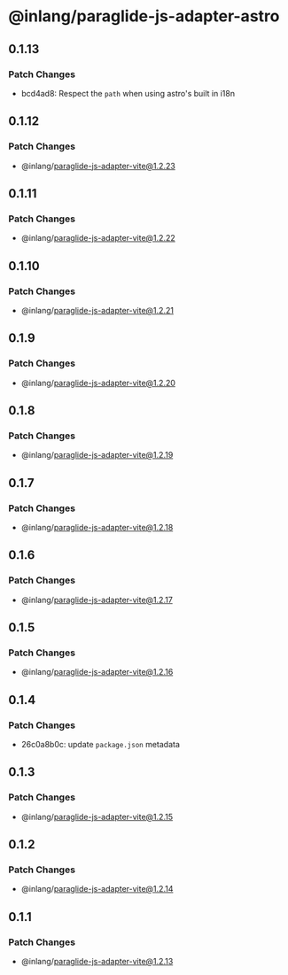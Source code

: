 # @inlang/paraglide-js-adapter-astro

## 0.1.13

### Patch Changes

- bcd4ad8: Respect the `path` when using astro's built in i18n

## 0.1.12

### Patch Changes

- @inlang/paraglide-js-adapter-vite@1.2.23

## 0.1.11

### Patch Changes

- @inlang/paraglide-js-adapter-vite@1.2.22

## 0.1.10

### Patch Changes

- @inlang/paraglide-js-adapter-vite@1.2.21

## 0.1.9

### Patch Changes

- @inlang/paraglide-js-adapter-vite@1.2.20

## 0.1.8

### Patch Changes

- @inlang/paraglide-js-adapter-vite@1.2.19

## 0.1.7

### Patch Changes

- @inlang/paraglide-js-adapter-vite@1.2.18

## 0.1.6

### Patch Changes

- @inlang/paraglide-js-adapter-vite@1.2.17

## 0.1.5

### Patch Changes

- @inlang/paraglide-js-adapter-vite@1.2.16

## 0.1.4

### Patch Changes

- 26c0a8b0c: update `package.json` metadata

## 0.1.3

### Patch Changes

- @inlang/paraglide-js-adapter-vite@1.2.15

## 0.1.2

### Patch Changes

- @inlang/paraglide-js-adapter-vite@1.2.14

## 0.1.1

### Patch Changes

- @inlang/paraglide-js-adapter-vite@1.2.13
